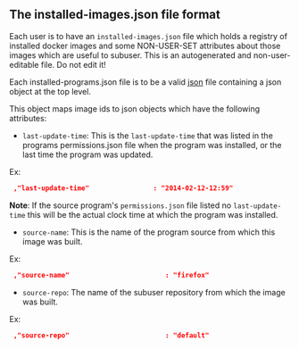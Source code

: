 The installed-images.json file format
--------------------------------

Each user is to have an `installed-images.json` file which holds a registry of installed docker images and some NON-USER-SET attributes about those images which are useful to subuser.  This is an autogenerated and non-user-editable file.  Do not edit it!

Each installed-programs.json file is to be a valid [json](http://www.ecma-international.org/publications/files/ECMA-ST/ECMA-404.pdf) file containing a json object at the top level.

This object maps 
image ids to json objects which have the following attributes:

 * `last-update-time`: This is the `last-update-time` that was listed in the programs permissions.json file when the program was installed, or the last time the program was updated.

  Ex:

  ````json
   ,"last-update-time"                : "2014-02-12-12:59"
  ````

  **Note**: If the source program's `permissions.json` file listed no `last-update-time` this will be the actual clock time at which the program was installed.

 * `source-name`: This is the name of the program source from which this image was built.

  Ex:

  ````json
   ,"source-name"                        : "firefox"
  ````

 * `source-repo`: The name of the subuser repository from which the image was built.

  Ex:

  ````json
   ,"source-repo"                        : "default"
  ````